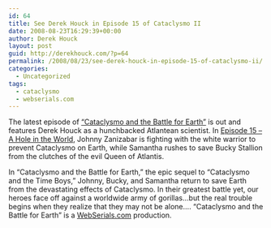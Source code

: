 ```yaml
---
id: 64
title: See Derek Houck in Episode 15 of Cataclysmo II
date: 2008-08-23T16:29:39+00:00
author: Derek Houck
layout: post
guid: http://derekhouck.com/?p=64
permalink: /2008/08/23/see-derek-houck-in-episode-15-of-cataclysmo-ii/
categories:
  - Uncategorized
tags:
  - cataclysmo
  - webserials.com
---
```

The latest episode of [&#8220;Cataclysmo and the Battle for Earth&#8221;](http://www.webserials.com/cataclysmo/) is out and features Derek Houck as a hunchbacked Atlantean scientist. In [Episode 15 &#8211; A Hole in the World](http://www.webserials.com/cataclysmo/episodes/cataclysmo215.html), Johnny Zanizabar is fighting with the white warrior to prevent Cataclysmo on Earth, while Samantha rushes to save Bucky Stallion from the clutches of the evil Queen of Atlantis.

In &#8220;Cataclysmo and the Battle for Earth,&#8221; the epic sequel to &#8220;Cataclysmo and the Time Boys,&#8221; Johnny, Bucky, and Samantha return to save Earth from the devastating effects of Cataclysmo. In their greatest battle yet, our heroes face off against a worldwide army of gorillas&#8230;but the real trouble begins when they realize that they may not be alone&#8230;. &#8220;Cataclysmo and the Battle for Earth&#8221; is a [WebSerials.com](http://www.webserials.com/) production.